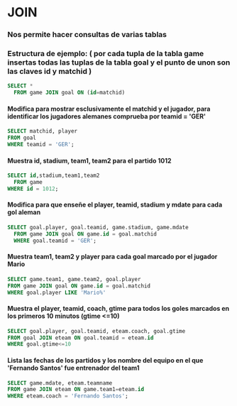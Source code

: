 # JOIN
### Nos permite hacer consultas de varias tablas 
### Estructura de ejemplo: ( por cada tupla de la tabla game insertas todas las tuplas de la tabla goal y el punto de unon son las claves id y matchid )
```SQL
SELECT *
  FROM game JOIN goal ON (id=matchid)
```

#### Modifica para mostrar esclusivamente el matchid y el jugador, para identificar los jugadores alemanes comprueba por teamid = 'GER'

```SQL
SELECT matchid, player
FROM goal 
WHERE teamid = 'GER';

```
#### Muestra id, stadium, team1, team2 para el partido 1012

```SQL
SELECT id,stadium,team1,team2
  FROM game
WHERE id = 1012;

```
#### Modifica para que enseñe el player, teamid, stadium y mdate para cada gol aleman

```SQL
SELECT goal.player, goal.teamid, game.stadium, game.mdate
  FROM game JOIN goal ON game.id = goal.matchid
  WHERE goal.teamid = 'GER';

```
#### Muestra team1, team2 y player para cada goal marcado por el jugador Mario 

```SQL
SELECT game.team1, game.team2, goal.player
FROM game JOIN goal ON game.id = goal.matchid
WHERE goal.player LIKE 'Mario%'

```
#### Muestra el player, teamid, coach, gtime para todos los goles marcados en los primeros 10 minutos (gtime <=10)

```SQL
SELECT goal.player, goal.teamid, eteam.coach, goal.gtime
FROM goal JOIN eteam ON goal.teamid = eteam.id
WHERE goal.gtime<=10

```
#### Lista las fechas de los partidos y los nombre del equipo en el que 'Fernando Santos' fue entrenador del team1

```SQL
SELECT game.mdate, eteam.teamname
FROM game JOIN eteam ON game.team1=eteam.id
WHERE eteam.coach = 'Fernando Santos';

```
#### 

```SQL


```
#### 

```SQL


```
#### 

```SQL


```
